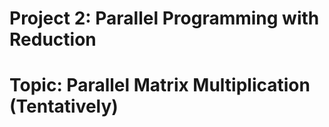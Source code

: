# Project 2: Parallel Programming with Reduction

# Topic: Parallel Matrix Multiplication (Tentatively)
